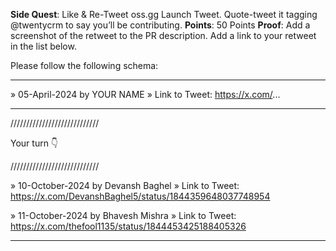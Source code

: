 **Side Quest**: Like & Re-Tweet oss.gg Launch Tweet. Quote-tweet it tagging @twentycrm to say you’ll be contributing.
**Points**: 50 Points
**Proof**: Add a screenshot of the retweet to the PR description. Add a link to your retweet in the list below.

Please follow the following schema:

---

» 05-April-2024 by YOUR NAME
» Link to Tweet: https://x.com/...

---

////////////////////////////

Your turn 👇

////////////////////////////

» 10-October-2024 by Devansh Baghel
» Link to Tweet: https://x.com/DevanshBaghel5/status/1844359648037748954

» 11-October-2024 by Bhavesh Mishra
» Link to Tweet: https://x.com/thefool1135/status/1844453425188405326

---
